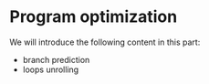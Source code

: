 # Program optimization

We will introduce the following content in this part:
* branch prediction
* loops unrolling
